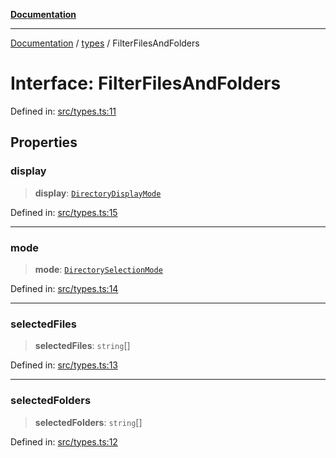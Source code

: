 [**Documentation**](../../README.md)

***

[Documentation](../../README.md) / [types](../README.md) / FilterFilesAndFolders

# Interface: FilterFilesAndFolders

Defined in: [src/types.ts:11](https://github.com/Christian-Me/folder-to-tags-plugin/blob/bf42295620335492a0928fbbe8ccca5ae986f975/src/types.ts#L11)

## Properties

### display

> **display**: [`DirectoryDisplayMode`](../../directorySelectionModal/type-aliases/DirectoryDisplayMode.md)

Defined in: [src/types.ts:15](https://github.com/Christian-Me/folder-to-tags-plugin/blob/bf42295620335492a0928fbbe8ccca5ae986f975/src/types.ts#L15)

***

### mode

> **mode**: [`DirectorySelectionMode`](../../directorySelectionModal/type-aliases/DirectorySelectionMode.md)

Defined in: [src/types.ts:14](https://github.com/Christian-Me/folder-to-tags-plugin/blob/bf42295620335492a0928fbbe8ccca5ae986f975/src/types.ts#L14)

***

### selectedFiles

> **selectedFiles**: `string`[]

Defined in: [src/types.ts:13](https://github.com/Christian-Me/folder-to-tags-plugin/blob/bf42295620335492a0928fbbe8ccca5ae986f975/src/types.ts#L13)

***

### selectedFolders

> **selectedFolders**: `string`[]

Defined in: [src/types.ts:12](https://github.com/Christian-Me/folder-to-tags-plugin/blob/bf42295620335492a0928fbbe8ccca5ae986f975/src/types.ts#L12)

